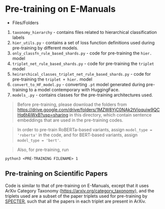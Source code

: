 # Pre-training on E-Manuals

- Files/Folders

1. `taxonomy_hierarchy` - contains files related to hierarchical classification labels
2. `hier_utils.py` - contains a set of loss function definitions used during pre-training by different models.
3. `only_classfn_rule_based_shards.py` - code for pre-training the `hier.` model
4. `triplet_net_rule_based_shards.py` - code for pre-training the `triplet` model
5. `heirarchical_classes_triplet_net_rule_based_shards.py` - code for pre-training the `triplet + hier.` model
6. `convert_to_HF_model.py` - converting `.pt` model generated during pre-training to a model contemporary with HuggingFace.
7. `models_.py` - contains classes for the pre-training architectures used.

> Before pre-training, please download the folders from https://drive.google.com/drive/folders/1MZW8YjC0NAk2tVioquiw9QCHq6t4iWxB?usp=sharing in this directory, which contain sentence embeddings that are used in the pre-training codes. 

> In order to pre-train RoBERTa-based variants, assign `model_type = 'roberta'` in the code, and for BERT-based variants, assign `model_type = 'bert'`.

> Also, for pre-training, run 

```
python3 <PRE-TRAINING FILENAME> 1
```
## Pre-training on Scientific Papers

Code is similar to that of pre-training on E-Manuals, except that it uses ArXiv Category Taxonomy (https://arxiv.org/category_taxonomy), and the triplets used are a subset of the paper triplets used for pre-training by [SPECTER](https://github.com/allenai/specter), such that all the papers in each triplet are present in ArXiv.
